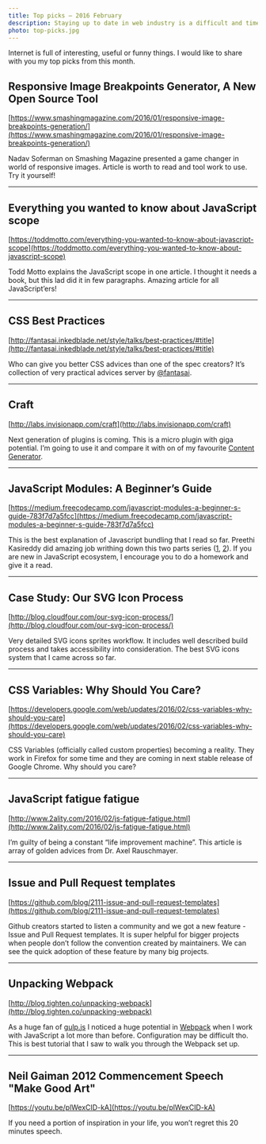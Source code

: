 ```yaml
---
title: Top picks — 2016 February
description: Staying up to date in web industry is a difficult and time consuming task. I would like to share with you my top finds from the past month.
photo: top-picks.jpg
---
```


Internet is full of interesting, useful or funny things. I would like to share with you my top picks from this month.

## Responsive Image Breakpoints Generator, A New Open Source Tool

[https://www.smashingmagazine.com/2016/01/responsive-image-breakpoints-generation/](https://www.smashingmagazine.com/2016/01/responsive-image-breakpoints-generation/)

Nadav Soferman on Smashing Magazine presented a game changer in world of responsive images. Article is worth to read and tool work to use. Try it yourself!

- - -

## Everything you wanted to know about JavaScript scope

[https://toddmotto.com/everything-you-wanted-to-know-about-javascript-scope](https://toddmotto.com/everything-you-wanted-to-know-about-javascript-scope)

Todd Motto explains the JavaScript scope in one article. I thought it needs a book, but this lad did it in few paragraphs. Amazing article for all JavaScript’ers!

- - -

## CSS Best Practices

[http://fantasai.inkedblade.net/style/talks/best-practices/#title](http://fantasai.inkedblade.net/style/talks/best-practices/#title)

Who can give you better CSS advices than one of the spec creators? It’s collection of very practical advices server by [@fantasai](https://twitter.com/fantasai).

- - -

## Craft

[http://labs.invisionapp.com/craft](http://labs.invisionapp.com/craft)

Next generation of plugins is coming. This is a micro plugin with giga potential. I’m going to use it and compare it with on of my favourite [Content Generator](https://github.com/timuric/Content-generator-sketch-plugin).

- - -

## JavaScript Modules: A Beginner’s Guide

[https://medium.freecodecamp.com/javascript-modules-a-beginner-s-guide-783f7d7a5fcc](https://medium.freecodecamp.com/javascript-modules-a-beginner-s-guide-783f7d7a5fcc)

This is the best explanation of Javascript bundling that I read so far. Preethi Kasireddy did amazing job writhing down this two parts series ([1](https://medium.freecodecamp.com/javascript-modules-a-beginner-s-guide-783f7d7a5fcc), [2](https://medium.freecodecamp.com/javascript-modules-part-2-module-bundling-5020383cf306)). If you are new in JavaScript ecosystem, I encourage you to do a homework and give it a read.

- - -

## Case Study: Our SVG Icon Process

[http://blog.cloudfour.com/our-svg-icon-process/](http://blog.cloudfour.com/our-svg-icon-process/)

Very detailed SVG icons sprites workflow. It includes well described build process and takes accessibility into consideration. The best SVG icons system that I came across so far.

- - -

## CSS Variables: Why Should You Care?

[https://developers.google.com/web/updates/2016/02/css-variables-why-should-you-care](https://developers.google.com/web/updates/2016/02/css-variables-why-should-you-care)

CSS Variables (officially called custom properties) becoming a reality. They work in Firefox for some time and they are coming in next stable release of Google Chrome. Why should you care?

- - -

## JavaScript fatigue fatigue

[http://www.2ality.com/2016/02/js-fatigue-fatigue.html](http://www.2ality.com/2016/02/js-fatigue-fatigue.html)

I’m guilty of being a constant “life improvement machine”. This article is array of golden advices from Dr. Axel Rauschmayer.

- - -

## Issue and Pull Request templates

[https://github.com/blog/2111-issue-and-pull-request-templates](https://github.com/blog/2111-issue-and-pull-request-templates)

Github creators started to listen a community and we got a new feature - Issue and Pull Request templates. It is super helpful for bigger projects when people don’t follow the convention created by maintainers. We can see the quick adoption of these feature by many big projects.

- - -

## Unpacking Webpack

[http://blog.tighten.co/unpacking-webpack](http://blog.tighten.co/unpacking-webpack)

As a huge fan of [gulp.js](http://gulpjs.com/) I noticed a huge potential in [Webpack](https://webpack.github.io/) when I work with JavaScript a lot more than before. Configuration may be difficult tho. This is best tutorial that I saw to walk you through the Webpack set up.

- - -

## Neil Gaiman 2012 Commencement Speech "Make Good Art"

[https://youtu.be/plWexCID-kA](https://youtu.be/plWexCID-kA)

If you need a portion of inspiration in your life, you won’t regret this 20 minutes speech.
